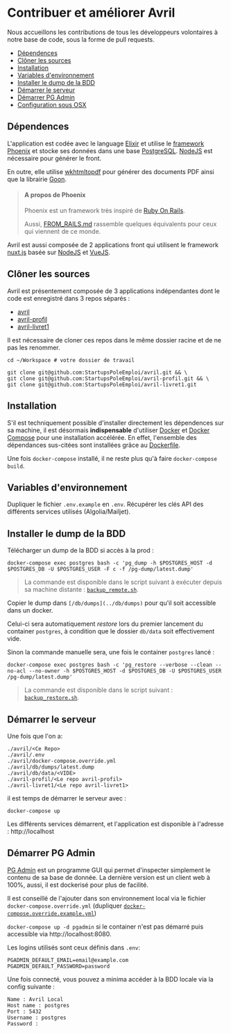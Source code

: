 # Contribuer et améliorer Avril

Nous accueillons les contributions de tous les développeurs volontaires à notre base de code, sous la forme de pull requests.

<!-- MarkdownTOC -->

- [Dépendences](#d%C3%A9pendences)
- [Clôner les sources](#cl%C3%B4ner-les-sources)
- [Installation](#installation)
- [Variables d'environnement](#variables-denvironnement)
- [Installer le dump de la BDD](#installer-le-dump-de-la-bdd)
- [Démarrer le serveur](#d%C3%A9marrer-le-serveur)
- [Démarrer PG Admin](#d%C3%A9marrer-pg-admin)
- [Configuration sous OSX](#configuration-sous-osx)

<!-- /MarkdownTOC -->

## Dépendences

L'application est codée avec le language [Elixir](https://elixir-lang.org/) et utilise le [framework Phoenix](https://phoenixframework.org/) et stocke ses données dans une base [PostgreSQL](https://www.postgresql.org/). [NodeJS](https://nodejs.org) est nécessaire pour générer le front.

En outre, elle utilise [wkhtmltopdf](https://wkhtmltopdf.org/) pour générer des documents PDF ainsi que la librairie [Goon](https://github.com/alco/goon).

> #### A propos de Phoenix
>
> Phoenix est un framework très inspiré de [Ruby On Rails](https://rubyonrails.org/).
>
> Aussi, [FROM_RAILS.md](FROM_RAILS.md) rassemble quelques équivalents pour ceux qui viennent de ce monde.

Avril est aussi composée de 2 applications front qui utilisent le framework [nuxt.js](https://nuxtjs.org) basée sur [NodeJS](https://nodejs.org) et [VueJS](https://vuejs.org).

## Clôner les sources

Avril est présentement composée de 3 applications indépendantes dont le code est enregistré dans 3 repos séparés :

- [avril](https://github.com/StartupsPoleEmploi/avril)
- [avril-profil](https://github.com/StartupsPoleEmploi/avril-profil)
- [avril-livret1](https://github.com/StartupsPoleEmploi/avril-livret1)

Il est nécessaire de cloner ces repos dans le même dossier racine et de ne pas les renommer.

```
cd ~/Workspace # votre dossier de travail

git clone git@github.com:StartupsPoleEmploi/avril.git && \
git clone git@github.com:StartupsPoleEmploi/avril-profil.git && \
git clone git@github.com:StartupsPoleEmploi/avril-livret1.git
```

## Installation

S'il est techniquement possible d'installer directement les dépendences sur sa machine, il est désormais **indispensable** d'utiliser [Docker](https://www.docker.com/) et [Docker Compose](https://docs.docker.com/compose/) pour une installation accélérée. En effet, l'ensemble des dépendances sus-citées sont installées grâce au [Dockerfile](/Dockerfile).

Une fois `docker-compose` installé, il ne reste plus qu'à faire `docker-compose build`.

## Variables d'environnement

Dupliquer le fichier `.env.example` en `.env`. Récupérer les clés API des différents services utilisés (Algolia/Mailjet).

## Installer le dump de la BDD

Télécharger un dump de la BDD si accès à la prod :

```
docker-compose exec postgres bash -c 'pg_dump -h $POSTGRES_HOST -d $POSTGRES_DB -U $POSTGRES_USER -F c -f /pg-dump/latest.dump'
```

> La commande est disponible dans le script suivant à exécuter depuis sa machine distante : [`backup_remote.sh`](/scripts/utils/scripts/utils/backup_remote.sh).

Copier le dump dans `[/db/dumps](../db/dumps)` pour qu'il soit accessible dans un docker.

Celui-ci sera automatiquement *restore* lors du premier lancement du container `postgres`, à condition que le dossier `db/data` soit effectivement vide.

Sinon la commande manuelle sera, une fois le container `postgres` lancé :

```
docker-compose exec postgres bash -c 'pg_restore --verbose --clean --no-acl --no-owner -h $POSTGRES_HOST -d $POSTGRES_DB -U $POSTGRES_USER /pg-dump/latest.dump'
```

> La commande est disponible dans le script suivant : [`backup_restore.sh`](/scripts/utils/scripts/utils/backup_restore.sh).

## Démarrer le serveur

Une fois que l'on a:

```
./avril/<Ce Repo>
./avril/.env
./avril/docker-compose.override.yml
./avril/db/dumps/latest.dump
./avril/db/data/<VIDE>
./avril-profil/<Le repo avril-profil>
./avril-livret1/<Le repo avril-livret1>
```

il est temps de démarrer le serveur avec :

```
docker-compose up
```

Les différents services démarrent, et l'application est disponible à l'adresse : http://localhost

## Démarrer PG Admin

[PG Admin](https://www.pgadmin.org/) est un programme GUI qui permet d'inspecter simplement le contenu de sa base de donnée. La dernière version est un client web à 100%, aussi, il est dockerisé pour plus de facilité.

Il est conseillé de l'ajouter dans son environnement local via le fichier `docker-compose.override.yml` (dupliquer [`docker-compose.override.example.yml`](../docker-compose.override.example.yml))

`docker-compose up -d pgadmin` si le container n'est pas démarré puis accessible via http://localhost:8080.

Les logins utilisés sont ceux définis dans `.env`:

```
PGADMIN_DEFAULT_EMAIL=email@example.com
PGADMIN_DEFAULT_PASSWORD=password
```

Une fois connecté, vous pouvez a minima accéder à la BDD locale via la config suivante :

```
Name : Avril Local
Host name : postgres
Port : 5432
Username : postgres
Password :
```

<!--
## Configuration sous OSX

Il semblerait qu'il faille ajouter les configurations suivantes dans `docker-compose.override.yml` pour que `postgres` fonctionne sous OSX:

```
version: “3.6”
services:
  postgres:
    volumes:
      - $PWD/db/data:/var/lib/postgresql/data
      - $PWD/db/dumps/latest.dump:/pg-dump/latest.dump
```
 -->
